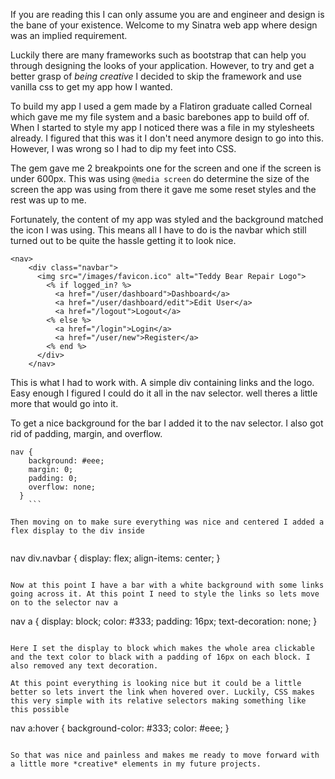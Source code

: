 If you are reading this I can only assume you are and engineer and design is the bane of your existence. Welcome to my Sinatra web app where design was an implied requirement.

Luckily there are many frameworks such as bootstrap that can help you through designing the looks of your application. However, to try and get a better grasp of *being creative* I decided to skip the framework and use vanilla css to get my app how I wanted.

To build my app I used a gem made by a Flatiron graduate called Corneal which gave me my file system and a basic barebones app to build off of. When I started to style my app I noticed there was a file in my stylesheets already. I figured that this was it I don't need anymore design to go into this. However, I was wrong so I had to dip my feet into CSS.

The gem gave me 2 breakpoints one for the screen and one if the screen is under 600px. This was using `@media screen` do determine the size of the screen the app was using from there it gave me some reset styles and the rest was up to me.

Fortunately, the content of my app was styled and the background matched the icon I was using. This means all I have to do is the navbar which still turned out to be quite the hassle getting it to look nice.

```
<nav>
    <div class="navbar">
      <img src="/images/favicon.ico" alt="Teddy Bear Repair Logo">
        <% if logged_in? %>
          <a href="/user/dashboard">Dashboard</a>
          <a href="/user/dashboard/edit">Edit User</a>
          <a href="/logout">Logout</a>
        <% else %>
          <a href="/login">Login</a>
          <a href="/user/new">Register</a>
        <% end %>
      </div>
    </nav>
```

This is what I had to work with. A simple div containing links and the logo. Easy enough I figured I could do it all in the nav selector. well theres a little more that would go into it.

To get a nice background for the bar I added it to the nav selector. I also got rid of padding, margin, and overflow.

```
nav {
    background: #eee;
    margin: 0;
    padding: 0;
    overflow: none;
  }
	```
	
Then moving on to make sure everything was nice and centered I added a flex display to the div inside
	
```
nav div.navbar {
    display: flex;
    align-items: center;
  }
```

Now at this point I have a bar with a white background with some links going across it. At this point I need to style the links so lets move on to the selector nav a

```
nav a {
    display: block;
    color: #333;
    padding: 16px;
    text-decoration: none;
  }
```

Here I set the display to block which makes the whole area clickable and the text color to black with a padding of 16px on each block. I also removed any text decoration.

At this point everything is looking nice but it could be a little better so lets invert the link when hovered over. Luckily, CSS makes this very simple with its relative selectors making something like this possible 

```
nav a:hover {
    background-color: #333;
    color: #eee;
}
```

So that was nice and painless and makes me ready to move forward with a little more *creative* elements in my future projects.
